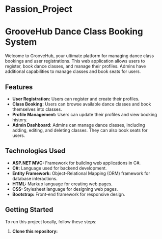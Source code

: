 # Passion_Project
# GrooveHub Dance Class Booking System

Welcome to GrooveHub, your ultimate platform for managing dance class bookings and user registrations. This web application allows users to register, book dance classes, and manage their profiles. Admins have additional capabilities to manage classes and book seats for users.

## Features

- **User Registration:** Users can register and create their profiles.
- **Class Booking:** Users can browse available dance classes and book themselves into classes.
- **Profile Management:** Users can update their profiles and view booking history.
- **Admin Dashboard:** Admins can manage dance classes, including adding, editing, and deleting classes. They can also book seats for users.

## Technologies Used

- **ASP.NET MVC:** Framework for building web applications in C#.
- **C#:** Language used for backend development.
- **Entity Framework:** Object-Relational Mapping (ORM) framework for database interactions.
- **HTML:** Markup language for creating web pages.
- **CSS:** Stylesheet language for designing web pages.
- **Bootstrap:** Front-end framework for responsive design.

## Getting Started

To run this project locally, follow these steps:

1. **Clone this repository:**
   ```bash
   
